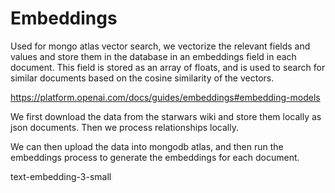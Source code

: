 # Embeddings

Used for mongo atlas vector search, we vectorize the relevant fields and values and store them in the database in an embeddings field in each document. 
This field is stored as an array of floats, and is used to search for similar documents based on the cosine similarity of the vectors.

https://platform.openai.com/docs/guides/embeddings#embedding-models

We first download the data from the starwars wiki and store them locally as json documents.
Then we process relationships locally.

We can then upload the data into mongodb atlas, and then run the embeddings process to generate the embeddings for each document.

text-embedding-3-small 
